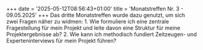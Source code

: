 +++
date = '2025-05-12T08:56:43+01:00'
title = 'Monatstreffen Nr. 3 - 09.05.2025'
+++
Das dritte Monatstreffen wurde dazu genutzt, um sich zwei Fragen näher zu widmen: 1. Wie formuliere ich eine zentrale Fragestellung 
für mein Projekt und leite davon eine Struktur für meine Projektergebnisse ab? 2. Wie kann ich methodisch fundiert Zeitzeugen- und 
Experteninterviews für mein Projekt führen?
